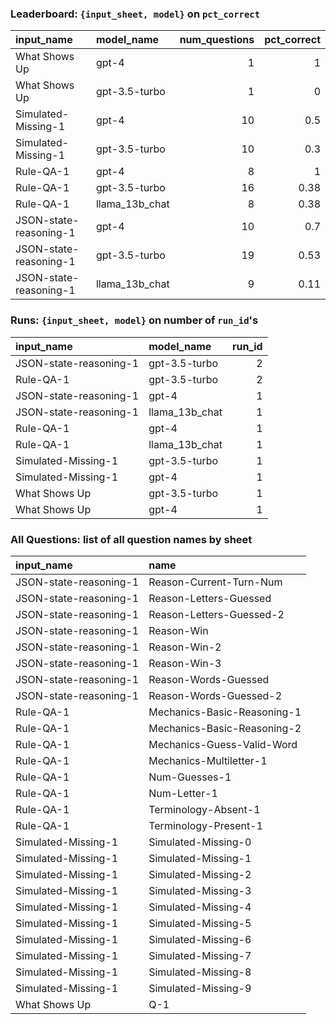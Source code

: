 ### Leaderboard: `{input_sheet, model}` on `pct_correct`

| input_name             | model_name     |   num_questions |   pct_correct |
|:-----------------------|:---------------|----------------:|--------------:|
| What Shows Up          | gpt-4          |               1 |          1    |
| What Shows Up          | gpt-3.5-turbo  |               1 |          0    |
| Simulated-Missing-1    | gpt-4          |              10 |          0.5  |
| Simulated-Missing-1    | gpt-3.5-turbo  |              10 |          0.3  |
| Rule-QA-1              | gpt-4          |               8 |          1    |
| Rule-QA-1              | gpt-3.5-turbo  |              16 |          0.38 |
| Rule-QA-1              | llama_13b_chat |               8 |          0.38 |
| JSON-state-reasoning-1 | gpt-4          |              10 |          0.7  |
| JSON-state-reasoning-1 | gpt-3.5-turbo  |              19 |          0.53 |
| JSON-state-reasoning-1 | llama_13b_chat |               9 |          0.11 |

### Runs: `{input_sheet, model}` on number of `run_id`'s

| input_name             | model_name     |   run_id |
|:-----------------------|:---------------|---------:|
| JSON-state-reasoning-1 | gpt-3.5-turbo  |        2 |
| Rule-QA-1              | gpt-3.5-turbo  |        2 |
| JSON-state-reasoning-1 | gpt-4          |        1 |
| JSON-state-reasoning-1 | llama_13b_chat |        1 |
| Rule-QA-1              | gpt-4          |        1 |
| Rule-QA-1              | llama_13b_chat |        1 |
| Simulated-Missing-1    | gpt-3.5-turbo  |        1 |
| Simulated-Missing-1    | gpt-4          |        1 |
| What Shows Up          | gpt-3.5-turbo  |        1 |
| What Shows Up          | gpt-4          |        1 |

### All Questions: list of all question names by sheet

| input_name             | name                        |
|:-----------------------|:----------------------------|
| JSON-state-reasoning-1 | Reason-Current-Turn-Num     |
| JSON-state-reasoning-1 | Reason-Letters-Guessed      |
| JSON-state-reasoning-1 | Reason-Letters-Guessed-2    |
| JSON-state-reasoning-1 | Reason-Win                  |
| JSON-state-reasoning-1 | Reason-Win-2                |
| JSON-state-reasoning-1 | Reason-Win-3                |
| JSON-state-reasoning-1 | Reason-Words-Guessed        |
| JSON-state-reasoning-1 | Reason-Words-Guessed-2      |
| Rule-QA-1              | Mechanics-Basic-Reasoning-1 |
| Rule-QA-1              | Mechanics-Basic-Reasoning-2 |
| Rule-QA-1              | Mechanics-Guess-Valid-Word  |
| Rule-QA-1              | Mechanics-Multiletter-1     |
| Rule-QA-1              | Num-Guesses-1               |
| Rule-QA-1              | Num-Letter-1                |
| Rule-QA-1              | Terminology-Absent-1        |
| Rule-QA-1              | Terminology-Present-1       |
| Simulated-Missing-1    | Simulated-Missing-0         |
| Simulated-Missing-1    | Simulated-Missing-1         |
| Simulated-Missing-1    | Simulated-Missing-2         |
| Simulated-Missing-1    | Simulated-Missing-3         |
| Simulated-Missing-1    | Simulated-Missing-4         |
| Simulated-Missing-1    | Simulated-Missing-5         |
| Simulated-Missing-1    | Simulated-Missing-6         |
| Simulated-Missing-1    | Simulated-Missing-7         |
| Simulated-Missing-1    | Simulated-Missing-8         |
| Simulated-Missing-1    | Simulated-Missing-9         |
| What Shows Up          | Q-1                         |


